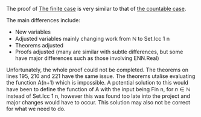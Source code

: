 The proof of [The finite case](https://github.com/AadamHaq/MA4N1-Theorem-Proving-with-Lean/blob/main/Project/Final%20Submission/Extensions/Lusin_Finite_Case.lean) is very similar to that of [the countable case](https://github.com/AadamHaq/MA4N1-Theorem-Proving-with-Lean/blob/main/Project/Final%20Submission/Lusin_Theorem_Countable.lean).

The main differences include:
- New variables
- Adjusted variables mainly changing work from $\mathbb{N}$ to Set.Icc 1 n
- Theorems adjusted
- Proofs adjusted (many are similar with subtle differences, but some have major differences such as those involving ENN.Real)

Unfortunately, the whole proof could not be completed. 
The theorems on lines 195, 210 and 221 have the same issue. The theorems utalise evaluating the function A(n+1) which is impossible. A potential solution to this would have been to define the function of A with the input being Fin n, for $n \in \mathbb{N}$ instead of Set.Icc 1 n, however this was found too late into the project and major changes would have to occur. This solution may also not be correct for what we need to do.
